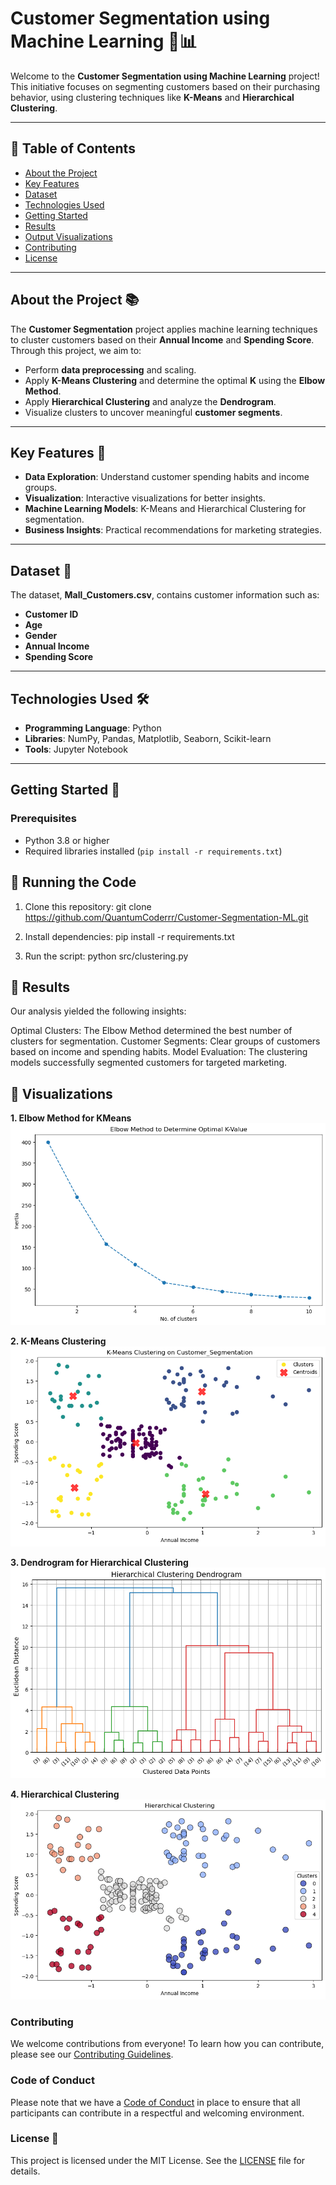 # Customer Segmentation using Machine Learning 🚀📊

Welcome to the **Customer Segmentation using Machine Learning** project! This initiative focuses on segmenting customers based on their purchasing behavior, using clustering techniques like **K-Means** and **Hierarchical Clustering**.

---

## 📝 Table of Contents

- [About the Project](#about-the-project)
- [Key Features](#key-features)
- [Dataset](#dataset)
- [Technologies Used](#technologies-used)
- [Getting Started](#getting-started)
- [Results](#results)
- [Output Visualizations](#output-visualizations)
- [Contributing](#contributing)
- [License](#license)

---

## About the Project 📚

The **Customer Segmentation** project applies machine learning techniques to cluster customers based on their **Annual Income** and **Spending Score**. Through this project, we aim to:

- Perform **data preprocessing** and scaling.
- Apply **K-Means Clustering** and determine the optimal **K** using the **Elbow Method**.
- Apply **Hierarchical Clustering** and analyze the **Dendrogram**.
- Visualize clusters to uncover meaningful **customer segments**.

---

## Key Features 🎯

- **Data Exploration**: Understand customer spending habits and income groups.
- **Visualization**: Interactive visualizations for better insights.
- **Machine Learning Models**: K-Means and Hierarchical Clustering for segmentation.
- **Business Insights**: Practical recommendations for marketing strategies.

---

## Dataset 📂

The dataset, **Mall_Customers.csv**, contains customer information such as:
- **Customer ID**
- **Age**
- **Gender**
- **Annual Income**
- **Spending Score**

---

## Technologies Used 🛠️

- **Programming Language**: Python
- **Libraries**: NumPy, Pandas, Matplotlib, Seaborn, Scikit-learn
- **Tools**: Jupyter Notebook

---

## Getting Started 🚀

### Prerequisites
- Python 3.8 or higher
- Required libraries installed (`pip install -r requirements.txt`)

## 🚀 Running the Code
1. Clone this repository:
   git clone https://github.com/QuantumCoderrr/Customer-Segmentation-ML.git

2. Install dependencies:
   pip install -r requirements.txt

3. Run the script:
   python src/clustering.py

## 📌 Results
Our analysis yielded the following insights:

Optimal Clusters: The Elbow Method determined the best number of clusters for segmentation.
Customer Segments: Clear groups of customers based on income and spending habits.
Model Evaluation: The clustering models successfully segmented customers for targeted marketing.

## 📸 Visualizations
**1. Elbow Method for KMeans**  
![Elbow Method](images/Elbow.png)

**2. K-Means Clustering**  
![K-Means](images/Kmeans.png)

**3. Dendrogram for Hierarchical Clustering**  
![Dendrogram](images/Dendrogram.png)

**4. Hierarchical Clustering**  
![Hierarchical](images/Hierarchical.png)

### Contributing
We welcome contributions from everyone! To learn how you can contribute, please see our [Contributing Guidelines](CONTRIBUTING.md).

### Code of Conduct
Please note that we have a [Code of Conduct](CODE_OF_CONDUCT.md) in place to ensure that all participants can contribute in a respectful and welcoming environment.

### License 📜
This project is licensed under the MIT License. See the [LICENSE](LICENSE) file for details.
